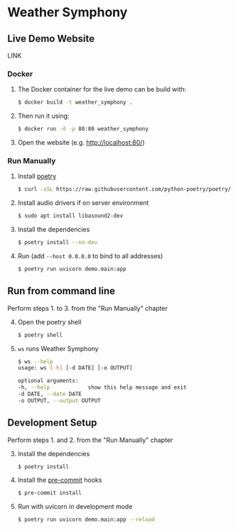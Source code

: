 # Weather Symphony

## Live Demo Website

LINK

### Docker

1. The Docker container for the live demo can be build with:
   ```bash
   $ docker build -t weather_symphony .
   ```
2. Then run it using:
   ```bash
   $ docker run -d -p 80:80 weather_symphony
   ```
3. Open the website (e.g. [http://localhost:80/](http://localhost:80/))

### Run Manually

1. Install [poetry](https://github.com/python-poetry/poetry)
   ```bash
   $ curl -sSL https://raw.githubusercontent.com/python-poetry/poetry/master/install-poetry.py | python -
   ```
2. Install audio drivers if on server environment
   ```bash
   $ sudo apt install libasound2-dev
   ```
3. Install the dependencies
   ```bash
   $ poetry install --no-dev
   ```
4. Run (add `--host 0.0.0.0` to bind to all addresses)
   ```bash
   $ poetry run uvicorn demo.main:app
   ```

## Run from command line

Perform steps 1. to 3. from the "Run Manually" chapter

4. Open the poetry shell
   ```bash
   $ poetry shell
   ```
5. `ws` runs Weather Symphony
   ```bash
   $ ws --help
   usage: ws [-h] [-d DATE] [-o OUTPUT]

   optional arguments:
   -h, --help            show this help message and exit
   -d DATE, --date DATE
   -o OUTPUT, --output OUTPUT
   ```

## Development Setup

Perform steps 1. and 2. from the "Run Manually" chapter

3. Install the dependencies
   ```bash
   $ poetry install
   ```
4. Install the [pre-commit](https://github.com/pre-commit/pre-commit) hooks
   ```bash
   $ pre-commit install
   ```
5. Run with uvicorn in development mode
   ```bash
   $ poetry run uvicorn demo.main:app --reload
   ```
